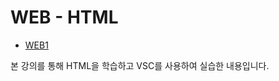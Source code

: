 # WEB - HTML
- [WEB1](https://www.opentutorials.org/course/3084)

본 강의를 통해 HTML을 학습하고 VSC를 사용하여 실습한 내용입니다.



